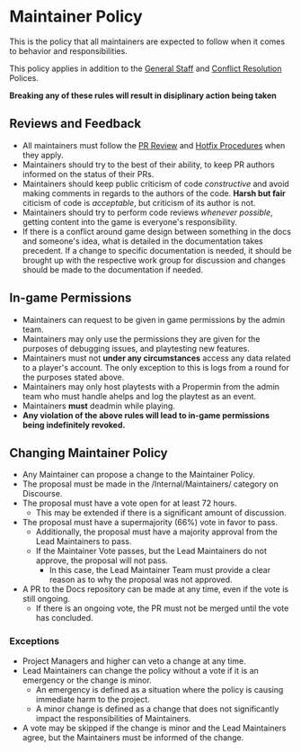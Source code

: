 ﻿# Maintainer Policy
This is the policy that all maintainers are expected to follow when it comes to behavior and responsibilities. 

This policy applies in addition to the [General Staff](../staff-policy.md) and [Conflict Resolution](../staff-conflict-resolution.md) Polices.

**Breaking any of these rules will result in disiplinary action being taken**
## Reviews and Feedback
- All maintainers must follow the [PR Review](../maintainer/review-procedure.md) and [Hotfix Procedures](../maintainer/hotfix-procedure.md) when they apply.
- Maintainers should try to the best of their ability, to keep PR authors informed on the status of their PRs.
- Maintainers should keep public criticism of code *constructive* and avoid making comments in regards to the authors of the code. **Harsh but fair** citicism of code is *acceptable*, but criticism of its author is not.
- Maintainers should try to perform code reviews *whenever possible*, getting content into the game is everyone's responsibility.
- If there is a conflict around game design between something in the docs and someone's idea, what is detailed in the documentation takes precedent. If a change to specific documentation is needed, it should be brought up with the respective work group for discussion and changes should be made to the documentation if needed.

## In-game Permissions
- Maintainers can request to be given in game permissions by the admin team.
- Maintainers may only use the permissions they are given for the purposes of debugging issues, and playtesting new features. 
- Maintainers must not **under any circumstances** access any data related to a player's account. The only exception to this is logs from a round for the purposes stated above.
- Maintainers may only host playtests with a Propermin from the admin team who must handle ahelps and log the playtest as an event. 
- Maintainers **must** deadmin while playing.
- **Any violation of the above rules will lead to in-game permissions being indefinitely revoked.**

## Changing Maintainer Policy

- Any Maintainer can propose a change to the Maintainer Policy.
- The proposal must be made in the /Internal/Maintainers/ category on Discourse.
- The proposal must have a vote open for at least 72 hours.
    - This may be extended if there is a significant amount of discussion.
- The proposal must have a supermajority (66%) vote in favor to pass.
    - Additionally, the proposal must have a majority approval from the Lead Maintainers to pass.
    - If the Maintainer Vote passes, but the Lead Maintainers do not approve, the proposal will not pass.
        - In this case, the Lead Maintainer Team must provide a clear reason as to why the proposal was not approved.
- A PR to the Docs repository can be made at any time, even if the vote is still ongoing.
    - If there is an ongoing vote, the PR must not be merged until the vote has concluded.

### Exceptions
- Project Managers and higher can veto a change at any time.
- Lead Maintainers can change the policy without a vote if it is an emergency or the change is minor.
    - An emergency is defined as a situation where the policy is causing immediate harm to the project.
    - A minor change is defined as a change that does not significantly impact the responsibilities of Maintainers.
- A vote may be skipped if the change is minor and the Lead Maintainers agree, but the Maintainers must be informed of the change.

